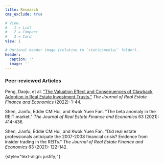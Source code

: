 ```yaml
---
title: Research
cms_exclude: true

# View.
#   1 = List
#   2 = Compact
#   3 = Card
view: 1

# Optional header image (relative to `static/media/` folder).
header:
  caption: ''
  image: ''
---
```








### Peer-reviewed Articles

Peng, Daoju, et al. ["The Valuation Effect and Consequences of Clawback Adoption in Real Estate Investment Trusts."](https://doi.org/10.1007/s11146-022-09909-w) _The Journal of Real Estate Finance and Economics_ (2022): 1-44.

Shen, Jianfu, Eddie CM Hui, and Kwok Yuen Fan. "The beta anomaly in the REIT market." _The Journal of Real Estate Finance and Economics_ 63 (2021): 414-436.

Shen, Jianfu, Eddie CM Hui, and Kwok Yuen Fan. "Did real estate professionals anticipate the 2007-2008 financial crisis? Evidence from insider trading in the REITs." _The Journal of Real Estate Finance and Economics_ 63 (2021): 122-142.

{style="text-align: justify;"}
